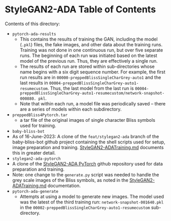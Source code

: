 # StyleGAN2-ADA Table of Contents

Contents of this directory:

- `pytorch-ada-results`
  - This contains the results of training the GAN, including the model (`.pkl`)
  files, the fake images, and other data about the training runs.  Training was
  not done in one continuous run, but over five separate runs.  The beginning of
  each run was initiated based on the latest model of the previous run.  Thus,
  they are effectively a single run.
  - The results of each run are stored within sub-directories whose name begins
  with a six digit sequence number.  For example, the first run results are in
  `00000-preppedBlissSingleCharGrey-auto1` and the last results in
  `00004-preppedBlissSingleCharGrey-auto1-resumecustom`. Thus, the last model
  from the last run is
  `00004-preppedBlissSingleCharGrey-auto1-resumecustom/network-snapshot-000880.
  pkl`.
  - Note that within each run, a model file was periodically saved &ndash; there
  are a series of models within each subdirectory.
- `preppedBliss4Pytorch.tar`
  - a tar file of the original images of single character Bliss symbols used for
  training.
- `baby-bliss-bot`
 - As of 16-June-2023:  A clone of the `feat/stylegan2-ada` branch of the
 baby-bliss-bot github project containing the shell scripts used for setup,
 image preparation and training.
 [StyleGAN2-ADATraining.md](https://github.com/klown/baby-bliss-bot/blob/feat/stylegan2-ada/docs/StyleGAN2-ADATraining.md) documents this in greater detail.
- `stylegan2-ada-pytorch`
 - A clone of the [StyleGAN2-ADA PyTorch](https://github.com/NVlabs/stylegan2-ada-pytorch) github repository used for data
 preparation and training.
 - Note: one change to the `generate.py` script was needed to handle the grey
 scale images of the Bliss symbols, as noted in the
 [StyleGAN2-ADATraining.md](https://github.com/klown/baby-bliss-bot/blob/feat/stylegan2-ada/docs/StyleGAN2-ADATraining.md#set-up-on-compute-canada-clusters)
 documentation.
- `pytorch-ada-generate`
  - Attempts at using a model to generate new images.  The model used was the
  latest of the third training run: `network-snapshot-001640.pkl` in the
  `00002-preppedBlissSingleCharGrey-auto1-resumecustom` sub-directory.
